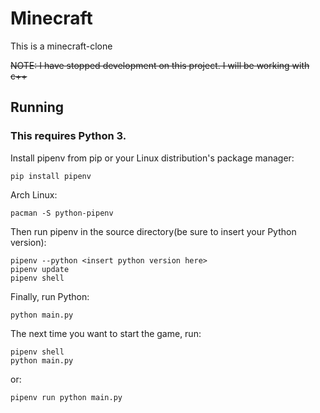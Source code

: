 # Minecraft 
This is a minecraft-clone


~~NOTE: I have stopped development on this project. I will be working with c++~~

## Running
### This requires Python 3.
Install pipenv from pip or your Linux distribution's package manager:
```
pip install pipenv
```
Arch Linux:
```
pacman -S python-pipenv
```

Then run pipenv in the source directory(be sure to insert your Python version):
```
pipenv --python <insert python version here>
pipenv update
pipenv shell
```

Finally, run Python:
```
python main.py
```

The next time you want to start the game, run:
```
pipenv shell
python main.py
```
or:
```
pipenv run python main.py
```
